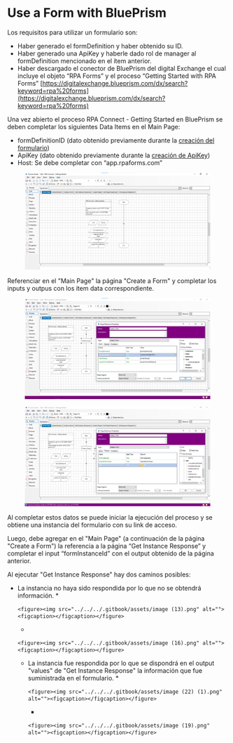 # Use a Form with BluePrism

Los requisitos para utilizar un formulario son:

* Haber generado el formDefinition y haber obtenido su ID.
* Haber generado una ApiKey y haberle dado rol de manager al formDefinition mencionado en el ítem anterior.
* Haber descargado el conector de BluePrism del digital Exchange el cual incluye el objeto “RPA Forms” y el proceso “Getting Started with RPA Forms” [https://digitalexchange.blueprism.com/dx/search?keyword=rpa%20forms](https://digitalexchange.blueprism.com/dx/search?keyword=rpa%20forms)

Una vez abierto el proceso RPA Connect - Getting Started  en BluePrism se deben completar los siguientes Data Items en el Main Page:

* formDefinitionID (dato obtenido previamente durante la [creación del formulario](../create-a-form.md))
* ApiKey (dato obtenido previamente durante la [creación de ApiKey](../../administrator/create-apikey.md))
* Host: Se debe completar con “app.rpaforms.com”

<figure><img src="../../../.gitbook/assets/image (8) (1).png" alt=""><figcaption></figcaption></figure>

Referenciar en el "Main Page" la página "Create a Form" y completar los inputs y outpus con los item data correspondiente.

<figure><img src="../../../.gitbook/assets/image (30).png" alt=""><figcaption></figcaption></figure>

<figure><img src="../../../.gitbook/assets/image (11).png" alt=""><figcaption></figcaption></figure>

Al completar estos datos se puede iniciar la ejecución del proceso y se obtiene una instancia del formulario con su link de acceso.

Luego, debe agregar en el "Main Page" (a continuación de la página "Create a Form") la referencia a la página “Get Instance Response” y completar el input “formInstanceId” con el output obtenido de la página anterior.

Al ejecutar "Get Instance Response" hay dos caminos posibles:

* La instancia no haya sido respondida por lo que no se obtendrá información.
  *

      <figure><img src="../../../.gitbook/assets/image (13).png" alt=""><figcaption></figcaption></figure>
  *

      <figure><img src="../../../.gitbook/assets/image (16).png" alt=""><figcaption></figcaption></figure>
  * La instancia fue respondida por lo que se dispondrá en el output "values" de "Get Instance Response" la información que fue suministrada en el formulario.
    *

        <figure><img src="../../../.gitbook/assets/image (22) (1).png" alt=""><figcaption></figcaption></figure>
    *

        <figure><img src="../../../.gitbook/assets/image (19).png" alt=""><figcaption></figcaption></figure>



